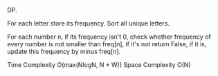 DP.

For each letter store its frequency. Sort all unique letters.

For each number n, if its frequency isn't 0, check whether frequency of every number is not smaller than freq[n], if it's not return False, if it is, update this frequency by minus freq[n].


Time Complexity O(max(NlogN, N * W)) Space Complexity O(N)